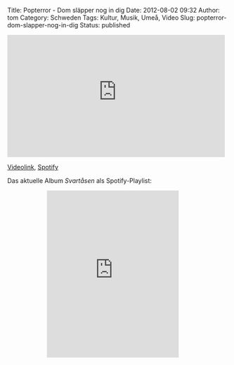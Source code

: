 Title: Popterror - Dom släpper nog in dig
Date: 2012-08-02 09:32
Author: tom
Category: Schweden
Tags: Kultur, Musik, Umeå, Video
Slug: popterror-dom-slapper-nog-in-dig
Status: published

<iframe width="495" height="278" src="http://www.youtube-nocookie.com/embed/Q48RFJ-bjnM" frameborder="0" allowfullscreen></iframe>

[Videolink](http://www.youtube.com/watch?v=Q48RFJ-bjnM),
[Spotify](http://open.spotify.com/artist/1acJ3usIJEYdIudcQ3ISsA)

Das aktuelle Album *Svartåsen* als Spotify-Playlist:
<!--more Klick &raquo; -->

<iframe src="https://embed.spotify.com/?uri=spotify:album:7svvUoC8Fp5Nfjsjf4Pf4K&amp;theme=white" width="300" height="380" frameborder="0" allowtransparency="true" style="margin-left:90px"></iframe>

